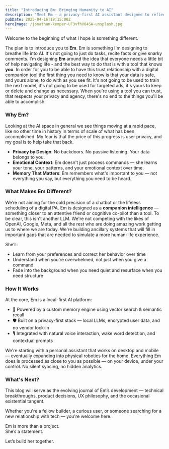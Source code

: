```yaml
---
title: "Introducing Em: Bringing Humanity to AI"
description: "Meet Em — a privacy-first AI assistant designed to reflect, understand, and empower you. Here's why we're building her."
pubDate: 2025-04-16T19:15:00Z
heroImage: /jonathan-kemper-UF3vfhV04SA-unsplash.jpg
---
```


Welcome to the beginning of what I hope is something different. 

The plan is to introduce you to **Em**. Em is something I'm designing to breathe life into AI. It's not going to just do tasks, recite facts or give snarky comments. I'm designing **Em** around the idea that everyone needs a little bit of help navigating life - and the best way to do that is with a tool that knows **you**. In order for you to be able to have this trust relationship with a digital companion tool the first thing you need to know is that your data is safe, and yours alone, to do with as you see fit. It's not going to be used to train the next model, it's not going to be used for targeted ads, it's yours to keep or delete and change as necessary. When you're using a tool you can trust, that respects your privacy and agency, there's no end to the things you'll be able to accomplish.


### Why Em?

Looking at the AI space in general we see things moving at a rapid pace, like no other time in history in terms of scale of what has been accomplished. My fear is that the price of this progress is user privacy, and my goal is to help take that back.

- **Privacy by Design**: No backdoors. No passive listening. Your data belongs to you.
- **Emotional Context**: Em doesn't just process commands — she learns your tone, your patterns, and your emotional context over time.
- **Memory That Matters**: Em remembers what's important to you — not everything you say, but everything you need to be heard.

### What Makes Em Different?

We’re not aiming for the cold precision of a chatbot or the lifeless scheduling of a digital PA. Em is designed as a **companion intelligence** — something closer to an attentive friend or cognitive co-pilot than a tool. To be clear, this isn't another LLM. We're not competing with the likes of OpenAI, Google, Meta, and all the rest who are doing amazing work getting us to where we are today. We're building ancillary systems that will fill in important gaps that are needed to simulate a more human-life experience.

She’ll:
- Learn from your preferences and correct her behavior over time
- Understand when you’re overwhelmed, not just when you give a command
- Fade into the background when you need quiet and resurface when you need structure

### How It Works

At the core, Em is a local-first AI platform:
- 🧠 Powered by a custom memory engine using vector search & semantic recall
- 🛡️ Built on a privacy-first stack — local LLMs, encrypted user data, and no vendor lock-in
- 🎙️ Integrated with natural voice interaction, wake word detection, and contextual prompts

We're starting with a personal assistant that works on desktop and mobile — eventually expanding into physical robotics for the home. Everything Em does is processed as close to you as possible — on your device, under your control. No silent syncing, no hidden analytics. 

### What's Next?

This blog will serve as the evolving journal of Em’s development — technical breakthroughs, product decisions, UX philosophy, and the occasional existential tangent.

Whether you're a fellow builder, a curious user, or someone searching for a new relationship with tech — you're welcome here.

Em is more than a project.  
She’s a statement.

Let’s build her together.